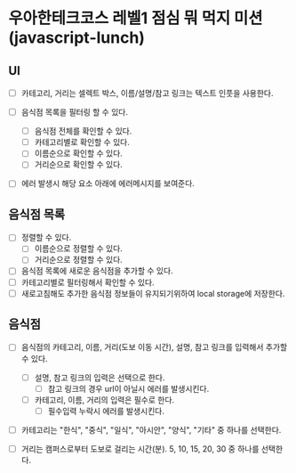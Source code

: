 # 우아한테크코스 레벨1 점심 뭐 먹지 미션(javascript-lunch)

## UI
- [ ] 카테고리, 거리는 셀렉트 박스, 이름/설명/참고 링크는 텍스트 인풋을 사용한다.
- [ ] 음식점 목록을 필터링 할 수 있다.
    - [ ] 음식점 전체를 확인할 수 있다.
    - [ ] 카테고리별로 확인할 수 있다.    
    - [ ] 이름순으로 확인할 수 있다.
    - [ ] 거리순으로 확인할 수 있다.
- [ ] 에러 발생시 해당 요소 아래에 에러메시지를 보여준다.


## 음식점 목록
- [ ] 정렬할 수 있다.
    - [ ] 이름순으로 정렬할 수 있다.
    - [ ] 거리순으로 정렬할 수 있다.
- [ ] 음식점 목록에 새로운 음식점을 추가할 수 있다.
- [ ] 카테고리별로 필터링해서 확인할 수 있다.
- [ ] 새로고침해도 추가한 음식점 정보들이 유지되기위하여 local storage에 저장한다.

## 음식점
- [ ] 음식점의 카테고리, 이름, 거리(도보 이동 시간), 설명, 참고 링크를 입력해서 추가할 수 있다.
   - [ ] 설명, 참고 링크의 입력은 선택으로 한다.
        - [ ] 참고 링크의 경우 url이 아닐시 에러를 발생시킨다.
   - [ ] 카테고리, 이름, 거리의 입력은 필수로 한다. 
        - [ ] 필수입력 누락시 에러를 발생시킨다.
- [ ] 카테고리는 "한식", "중식", "일식", "아시안", "양식", "기타" 중 하나를 선택한다.
- [ ] 거리는 캠퍼스로부터 도보로 걸리는 시간(분). 5, 10, 15, 20, 30 중 하나를 선택한다.

    